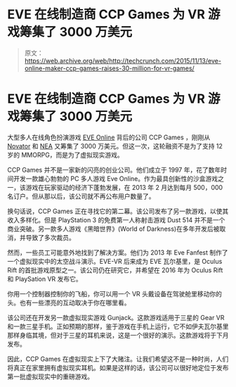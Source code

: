 # EVE 在线制造商 CCP Games 为 VR 游戏筹集了 3000 万美元 

> 原文：<https://web.archive.org/web/http://techcrunch.com/2015/11/13/eve-online-maker-ccp-games-raises-30-million-for-vr-games/>

# EVE 在线制造商 CCP Games 为 VR 游戏筹集了 3000 万美元

大型多人在线角色扮演游戏 [EVE Online](https://web.archive.org/web/20230130234149/http://www.eveonline.com/) 背后的公司 CCP Games ，刚刚从 [Novator](https://web.archive.org/web/20230130234149/https://www.crunchbase.com/organization/novator) 和 [NEA](https://web.archive.org/web/20230130234149/https://www.crunchbase.com/organization/new-enterprise-associates) 又筹集了 3000 万美元。但这一次，这轮融资不是为了支持 12 岁的 MMORPG，而是为了虚拟现实游戏。

CCP Games 并不是一家新的闪亮的创业公司。他们成立于 1997 年，花了数年时间开发一款雄心勃勃的 PC 多人游戏 Eve Online。作为最具创新性的沙盒游戏之一，该游戏在玩家驱动的经济下蓬勃发展，在 2013 年 2 月达到每月 500，000 名订户。但从那以后，该公司就不再公布用户数量了。

换句话说，CCP Games 正在寻找它的第二幕。该公司发布了另一款游戏，以使其收入多样化。但是 PlayStation 3 的免费第一人称射击游戏 Dust 514 并不是一个商业突破。另一款多人游戏《黑暗世界》(World of Darkness)在多年开发后被取消，并导致了多次裁员。

然而，一些员工可能意外地找到了解决方案。他们为 2013 年 Eve Fanfest 制作了一个虚拟现实中的太空战斗演示。EVE-VR 后来成为 EVE 瓦尔基里，是 Oculus Rift 的首批游戏原型之一。该公司仍在研究它，并希望在 2016 年为 Oculus Rift 和 PlaySation VR 发布它。

你用一个控制器控制你的飞船，你可以用一个 VR 头戴设备在驾驶舱里移动你的头。也有一些漂亮的互动取决于你在哪里看。

该公司还在开发另一款虚拟现实游戏 Gunjack。这款游戏适用于三星的 Gear VR 和一款三星手机。正如预期的那样，鉴于游戏在手机上运行，它不如伊夫瓦尔基里那样身临其境，但对于三星的耳机来说，这是一个很好的演示。这款游戏将于下月发布。

因此，CCP Games 在虚拟现实上下了大赌注。让我们希望这不是一种时尚，人们将真正在家里拥有虚拟现实耳机。如果是这样的话，该公司可以很好地定位于发布第一批虚拟现实中的重磅游戏。